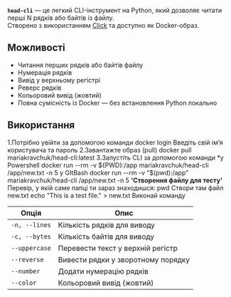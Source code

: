 
**`head-cli`** — це легкий CLI-інструмент на Python, який дозволяє читати перші N рядків або байтів із файлу.  
Створено з використанням [Click](https://click.palletsprojects.com/) та доступно як Docker-образ.
## Можливості

- Читання перших рядків або байтів файлу  
-  Нумерація рядків  
- Вивід у верхньому регістрі  
- Реверс рядків  
- Кольоровий вивід (жовтий)  
- Повна сумісність із Docker — без встановлення Python локально

##  Використання
1.Потрібно увійти за допомогою команди docker login
Введіть свій ім’я користувача та пароль
2.Завантажте образ (pull)
docker pull mariakravchuk/head-cli:latest
3.Запустіть CLI за допомогою команди 
*у Powershell
docker run --rm -v ${PWD}:/app mariakravchuk/head-cli /app/new.txt -n 5
у GItBash
docker run --rm -v "$(pwd):/app" mariakravchuk/head-cli /app/new.txt -n 5
**'Створення файлу для тесту'**
Перевір, у якій саме папці ти зараз знаходишся:
pwd
Створи там файл new.txt
echo "This is a test file." > new.txt
Виконай команду


| Опція         | Опис                               |
| ------------- | ---------------------------------- |
| `-n, --lines` | Кількість рядків для виводу        |
| `-c, --bytes` | Кількість байтів для виводу        |
| `--uppercase` | Перевести текст у верхній регістр  |
| `--reverse`   | Вивести рядки у зворотному порядку |
| `--number`    | Додати нумерацію рядків            |
| `--color`     | Кольоровий вивід (жовтий)          |
